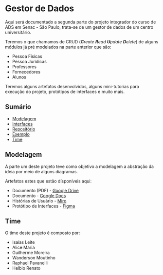 
# Gestor de Dados

Aqui será documentado a segunda parte do projeto integrador do curso de ADS em Senac - São Paulo, trata-se de um gestor de dados de um centro universitário.

Teremos o que chamamos de CRUD (_**C**reate **R**ead **U**pdate **D**elete_) de alguns módulos já pré modelados na parte anterior que são:

- Pessoa Físicas
- Pessoa Jurídicas
- Professores
- Fornecedores
- Alunos

Teremos alguns artefatos desenvolvidos, alguns mini-tutorias para execução do projeto, protótipos de interfaces e muito mais.
## Sumário

- [Modelagem](#modelagem)
- [Interfaces](###)
- [Repositório](###)
- [Exemplo](###)
- [Time](#time)
## Modelagem

A parte um deste projeto teve como objetivo a modelagem a abstração da ideia por meio de alguns diagramas. 

Artefatos estes que estão dísponíveis aqui:

- Documento (PDF) - [Google Drive](https://drive.google.com/file/d/1I7Y5vxHYHhnPMLAOZl93TunKZAz_cZ2-/view?usp=sharing)
- Documento - [Google Docs](https://docs.google.com/document/d/1TqrN_IuCeWMEyXb-CXqCkhHOr9Q_l1iyzX398EwOKeo/edit)
- Histórias de Usuário - [Miro](https://miro.com/app/board/uXjVMnEIVQA=/?share_link_id=393423487458)
- Protótipo de Interfaces - [Figma](https://www.figma.com/file/tQYedRUUAFLAFfGWXo2UXi/Gestor-de-dados---Projeto-Integrador(Senac)?type=design&node-id=0%3A1&mode=design&t=osd43U6dPki2uNTc-1)
## Time

O time deste projeto é composto por:

- Isaías Leite
- Alice Maria
- Guilherme Moreira
- Wanderson Moutinho
- Raphael Pavanelli
- Helbio Renato
